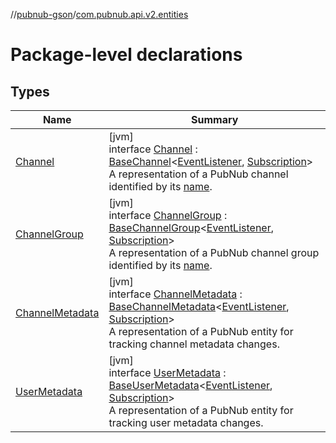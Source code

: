 //[pubnub-gson](../../index.md)/[com.pubnub.api.v2.entities](index.md)

# Package-level declarations

## Types

| Name | Summary |
|---|---|
| [Channel](-channel/index.md) | [jvm]<br>interface [Channel](-channel/index.md) : [BaseChannel](../../../pubnub-gson/com.pubnub.api.v2.entities/-base-channel/index.md)&lt;[EventListener](../com.pubnub.api.v2.callbacks/-event-listener/index.md), [Subscription](../com.pubnub.api.v2.subscriptions/-subscription/index.md)&gt; <br>A representation of a PubNub channel identified by its [name](../../../pubnub-gson/com.pubnub.api.v2.entities/-channel/name.md). |
| [ChannelGroup](-channel-group/index.md) | [jvm]<br>interface [ChannelGroup](-channel-group/index.md) : [BaseChannelGroup](../../../pubnub-gson/com.pubnub.api.v2.entities/-base-channel-group/index.md)&lt;[EventListener](../com.pubnub.api.v2.callbacks/-event-listener/index.md), [Subscription](../com.pubnub.api.v2.subscriptions/-subscription/index.md)&gt; <br>A representation of a PubNub channel group identified by its [name](../../../pubnub-gson/com.pubnub.api.v2.entities/-channel-group/name.md). |
| [ChannelMetadata](-channel-metadata/index.md) | [jvm]<br>interface [ChannelMetadata](-channel-metadata/index.md) : [BaseChannelMetadata](../../../pubnub-gson/com.pubnub.api.v2.entities/-base-channel-metadata/index.md)&lt;[EventListener](../com.pubnub.api.v2.callbacks/-event-listener/index.md), [Subscription](../com.pubnub.api.v2.subscriptions/-subscription/index.md)&gt; <br>A representation of a PubNub entity for tracking channel metadata changes. |
| [UserMetadata](-user-metadata/index.md) | [jvm]<br>interface [UserMetadata](-user-metadata/index.md) : [BaseUserMetadata](../../../pubnub-gson/com.pubnub.api.v2.entities/-base-user-metadata/index.md)&lt;[EventListener](../com.pubnub.api.v2.callbacks/-event-listener/index.md), [Subscription](../com.pubnub.api.v2.subscriptions/-subscription/index.md)&gt; <br>A representation of a PubNub entity for tracking user metadata changes. |
